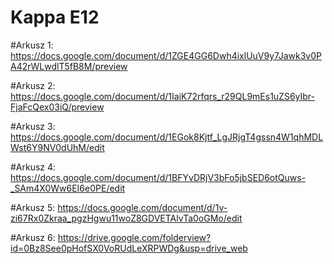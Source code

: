 # Kappa E12

#Arkusz 1:
https://docs.google.com/document/d/1ZGE4GG6Dwh4ixlUuV9y7Jawk3v0PA42rWLwdlT5fB8M/preview

#Arkusz 2:
https://docs.google.com/document/d/1IaiK72rfqrs_r29QL9mEs1uZS6yIbr-FjaFcQex03iQ/preview

#Arkusz 3:
https://docs.google.com/document/d/1EGok8Kjtf_LgJRjgT4gssn4W1qhMDLWst6Y9NV0dUhM/edit

#Arkusz 4:
https://docs.google.com/document/d/1BFYvDRjV3bFo5jbSED6otQuws-_SAm4X0Ww6EI6e0PE/edit

#Arkusz 5:
https://docs.google.com/document/d/1v-zi67Rx0Zkraa_pgzHgwu11woZ8GDVETAlvTa0oGMo/edit

#Arkusz 6:
https://drive.google.com/folderview?id=0Bz8See0pHofSX0VoRUdLeXRPWDg&usp=drive_web
